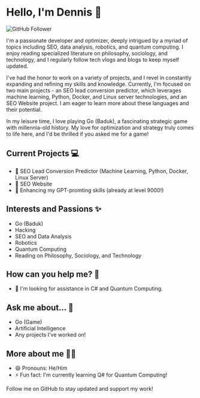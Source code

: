 # Hello, I'm Dennis 👋

![GitHub Follower](https://img.shields.io/github/followers/dennisjoch?label=Follow%20Dennis&style=social)

I'm a passionate developer and optimizer, deeply intrigued by a myriad of topics including SEO, data analysis, robotics, and quantum computing. I enjoy reading specialized literature on philosophy, sociology, and technology, and I regularly follow tech vlogs and blogs to keep myself updated.

I've had the honor to work on a variety of projects, and I revel in constantly expanding and refining my skills and knowledge. Currently, I'm focused on two main projects - an SEO lead conversion predictor, which leverages machine learning, Python, Docker, and Linux server technologies, and an SEO Website project. I am eager to learn more about these languages and their potential.

In my leisure time, I love playing Go (Baduk), a fascinating strategic game with millennia-old history. My love for optimization and strategy truly comes to life here, and I'd be thrilled if you asked me for a game!

## Current Projects 💻
- 🔭 SEO Lead Conversion Predictor (Machine Learning, Python, Docker, Linux Server)
- 🌱 SEO Website
- 📝 Enhancing my GPT-promting skills (already at level 9000!)

## Interests and Passions ✨
- Go (Baduk)
- Hacking
- SEO and Data Analysis
- Robotics
- Quantum Computing
- Reading on Philosophy, Sociology, and Technology

## How can you help me? 🤝
- :thinking: I'm looking for assistance in C# and Quantum Computing.

## Ask me about... 💬
- Go (Game)
- Artificial Intelligence
- Any projects I've worked on!

## More about me 👨‍💻
- 😄 Pronouns: He/Him
- ⚡ Fun fact: I'm currently learning Q# for Quantum Computing!

Follow me on GitHub to stay updated and support my work!
